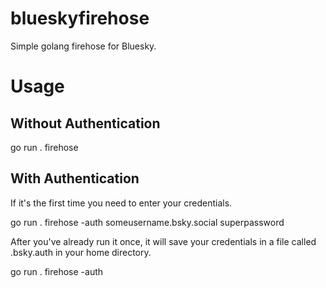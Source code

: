 # blueskyfirehose
Simple golang firehose for Bluesky.


# Usage

## Without Authentication

go run . firehose

## With Authentication
If it's the first time you need to enter your credentials.

go run . firehose -auth someusername.bsky.social superpassword

After you've already run it once, it will save your credentials in a file called .bsky.auth in your home directory.

go run . firehose -auth
```